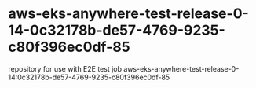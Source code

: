 # aws-eks-anywhere-test-release-0-14-0c32178b-de57-4769-9235-c80f396ec0df-85
repository for use with E2E test job aws-eks-anywhere-test-release-0-14:0c32178b-de57-4769-9235-c80f396ec0df-85
